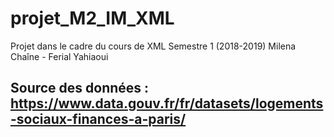 # projet_M2_IM_XML
Projet dans le cadre du cours de XML
Semestre 1 (2018-2019)
Milena Chaîne - Ferial Yahiaoui
## Source des données : https://www.data.gouv.fr/fr/datasets/logements-sociaux-finances-a-paris/
